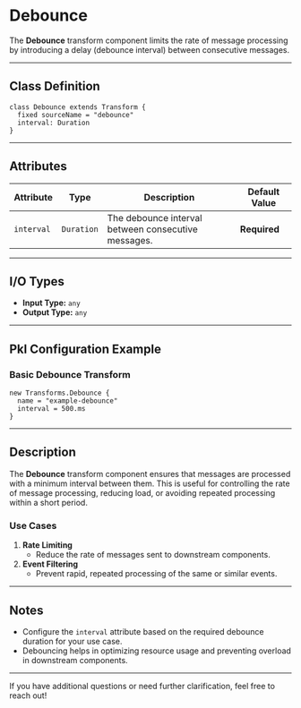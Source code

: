 
# **Debounce**

The **Debounce** transform component limits the rate of message processing by introducing a delay (debounce interval) between consecutive messages.

---

## **Class Definition**

```pkl
class Debounce extends Transform {
  fixed sourceName = "debounce"
  interval: Duration
}
```

---

## **Attributes**

| **Attribute** | **Type**   | **Description**                                | **Default Value** |
|---------------|------------|------------------------------------------------|--------------------|
| `interval`    | `Duration` | The debounce interval between consecutive messages. | **Required**      |

---

## **I/O Types**

- **Input Type:** `any`
- **Output Type:** `any`

---

## **Pkl Configuration Example**

### **Basic Debounce Transform**
```pkl
new Transforms.Debounce {
  name = "example-debounce"
  interval = 500.ms
}
```

---

## **Description**

The **Debounce** transform component ensures that messages are processed with a minimum interval between them. This is useful for controlling the rate of message processing, reducing load, or avoiding repeated processing within a short period.

### **Use Cases**
1. **Rate Limiting**
    - Reduce the rate of messages sent to downstream components.
2. **Event Filtering**
    - Prevent rapid, repeated processing of the same or similar events.

---

## **Notes**

- Configure the `interval` attribute based on the required debounce duration for your use case.
- Debouncing helps in optimizing resource usage and preventing overload in downstream components.

---

If you have additional questions or need further clarification, feel free to reach out!
